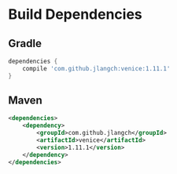 # Build Dependencies


## Gradle

```groovy
dependencies {
    compile 'com.github.jlangch:venice:1.11.1'
}
```

## Maven

```xml
<dependencies>
    <dependency>
        <groupId>com.github.jlangch</groupId>
        <artifactId>venice</artifactId>
        <version>1.11.1</version>
    </dependency>
</dependencies>
```
